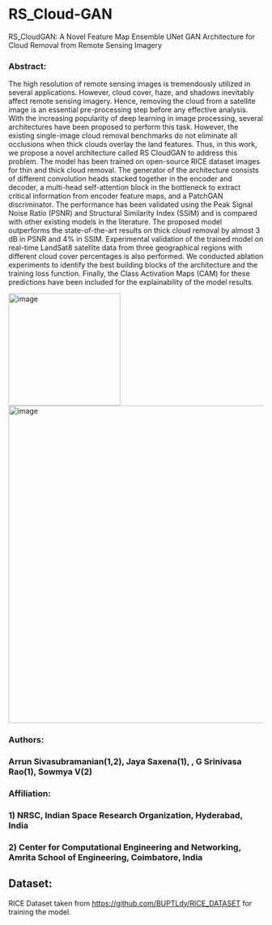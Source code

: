 # RS_Cloud-GAN
RS_CloudGAN: A Novel Feature Map Ensemble UNet GAN Architecture for Cloud Removal from Remote Sensing Imagery

### Abstract:
The high resolution of remote sensing images is tremendously utilized in several applications. However, cloud cover, haze, and shadows inevitably affect remote sensing imagery. Hence, removing the cloud from a satellite image is an essential pre-processing step before any effective analysis. With the increasing popularity of deep learning in image processing, several architectures have been proposed to perform this task. However, the existing single-image cloud removal benchmarks do not eliminate all occlusions when thick clouds overlay the land features. Thus, in this work, we propose a novel architecture called RS CloudGAN to address this problem. The model has been trained on open-source RICE dataset images for thin and thick cloud removal. The generator of the architecture consists of different convolution heads stacked together in the encoder and decoder, a multi-head self-attention block in the bottleneck to extract critical information from encoder feature maps, and a PatchGAN discriminator. The performance has been validated using the Peak Signal Noise Ratio (PSNR) and Structural Similarity Index (SSIM) and is compared with other existing models in the literature. The proposed model outperforms the state-of-the-art results on thick cloud removal by almost 3 dB in PSNR and 4% in SSIM. Experimental validation of the trained model on real-time LandSat8 satellite data from three geographical regions with different cloud cover percentages is also performed. We conducted ablation experiments to identify the best building blocks of the architecture and the training loss function. Finally, the Class Activation Maps (CAM) for these predictions have been included for the explainability of the model results. 

<img width="221" alt="image" src="https://github.com/argon125/RS-CloudGAN/assets/64146402/482764bf-8679-4eea-a1d7-7eea5d7d8017">

<img width="626" alt="image" src="https://github.com/argon125/RS-CloudGAN/assets/64146402/80ee161b-860d-4532-9d54-900a44db3878">


### Authors:
### Arrun Sivasubramanian(1,2), Jaya Saxena(1), , G Srinivasa Rao(1), Sowmya V(2)

### Affiliation:
### 1) NRSC, Indian Space Research Organization, Hyderabad, India
### 2) Center for Computational Engineering and Networking, Amrita School of Engineering, Coimbatore, India  

## Dataset: 

RICE Dataset taken from https://github.com/BUPTLdy/RICE_DATASET for training the model.
